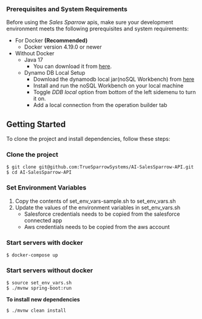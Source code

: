 ### Prerequisites and System Requirements

Before using the *Sales Sparrow* apis, make sure your development environment meets the following prerequisites and system requirements:
* For Docker **(Recommended)**
    - Docker version 4.19.0 or newer
* Without Docker
    - Java 17 
        - You can download it from [here](https://www.oracle.com/java/technologies/javase/jdk17-archive-downloads.html).
    - Dynamo DB Local Setup
        - Download the dynamodb local jar(noSQL Workbench) from [here](https://docs.aws.amazon.com/amazondynamodb/latest/developerguide/workbench.settingup.html)
        - Install and run the noSQL Workbench on your local machine
        - Toggle *DDB local* option from bottom of the left sidemenu to turn it on.
        - Add a  local connection from the operation builder tab

## Getting Started
To clone the project and install dependencies, follow these steps:

### Clone the project

```
$ git clone git@github.com:TrueSparrowSystems/AI-SalesSparrow-API.git
$ cd AI-SalesSparrow-API
```
### Set Environment Variables
1. Copy the contents of set_env_vars-sample.sh to set_env_vars.sh
2. Update the values of the environment variables in set_env_vars.sh
     - Salesforce credentials needs to be copied from the salesforce connected app
     - Aws credentials needs to be copied from the aws account

### Start servers with docker
```
$ docker-compose up
```

### Start servers without docker   
```
$ source set_env_vars.sh 
$ ./mvnw spring-boot:run    
 ```
 
 **To install new dependencies**
 ```
 $ ./mvnw clean install
 ```
 